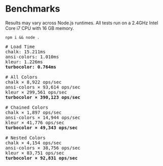 # Benchmarks

Results may vary across Node.js runtimes. All tests run on a 2.4GHz Intel Core i7 CPU with 16 GB memory.

```
npm i && node .
```

<pre>
# Load Time
chalk: 15.211ms
ansi-colors: 1.010ms
kleur: 1.226ms
<b>turbocolor: 0.764ms</b>

# All Colors
chalk × 8,922 ops/sec
ansi-colors × 93,614 ops/sec
kleur × 299,561 ops/sec
<b>turbocolor × 390,123 ops/sec</b>

# Chained Colors
chalk × 1,897 ops/sec
ansi-colors × 14,944 ops/sec
kleur × 41,776 ops/sec
<b>turbocolor × 49,343 ops/sec</b>

# Nested Colors
chalk × 4,154 ops/sec
ansi-colors × 38,756 ops/sec
kleur × 83,751 ops/sec
<b>turbocolor × 92,831 ops/sec</b>
</pre>
